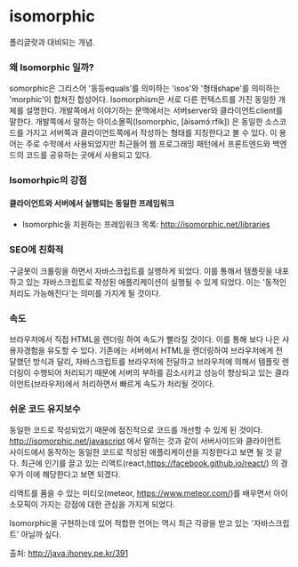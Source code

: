 # isomorphic
폴리글랏과 대비되는 개념.

### 왜 Isomorphic 일까?
somorphic은 그리스어 '동등equals'를 의미하는 'isos'와 '형태shape'를 의미하는 'morphic'이 합쳐진 합성어다. Isomorphism은 서로 다른 컨텍스트를 가진 동일한 개체를 설명한다. 개발쪽에서 이야기하는 문맥에서는 서버server와 클라이언트client를 말한다.
개발쪽에서 말하는 아이소몰픽(Isomorphic, [àisəmɔ́ːrfik]) 은 동일한 소스코드를 가지고 서버쪽과 클라이언트쪽에서 작성하는 형태를 지칭한다고 볼 수 있다. 이 용어는 주로 수학에서 사용되었지만 최근들어 웹 프로그래밍 패턴에서 프론트엔드와 백엔드의 코드를 공유하는 곳에서 사용되고 있다.

### Isomorhpic의 강점
#### 클라이언트와 서버에서 실행되는 동일한 프레임워크
* Isomorphic을 지원하는 프레임워크 목록: http://isomorphic.net/libraries

### SEO에 친화적
구글봇이 크롤링을 하면서 자바스크립트를 실행하게 되었다. 이를 통해서 템플릿을 내포하고 있는 자바스크립트로 작성된 애플리케이션이 실행될 수 있게 되었다. 이는 '동적인 처리도 가능해진다'는 의미를 가지게 될 것이다.

### 속도
브라우저에서 직접 HTML을 렌더링 하여 속도가 빨라질 것이다. 이를 통해 보다 나은 사용자경험을 유도할 수 있다.
기존에는 서버에서 HTML을 렌더링하여 브라우저에게 전달했던 방식과 달리, 자바스크립트를 브라우저에 전달하고 브라우저에 의해서 템플릿 렌더링이 수행되어 처리되기 때문에 서버의 부하를 감소시키고 성능이 향상되고 있는 클라이언트(브라우저)에서 처리하면서 빠르게 속도가 처리될 것이다.

### 쉬운 코드 유지보수
동일한 코드로 작성되었기 때문에 점진적으로 코드를 개선할 수 있게 된 것이다. http://isomorphic.net/javascript 에서 말하는 것과 같이 서버사이드와 클라이언트 사이드에서 동작하는 동일한 코드로 작성된 애플리케이션을 지칭한다고 보면 될 것 같다. 최근에 인기를 끌고 있는 리액트(react,https://facebook.github.io/react/) 의 경우가 이에 해당한다고 보면 되겠다.

리액트를 품을 수 있는 미티오(meteor, https://www.meteor.com/)를 배우면서 아이소모픽이 가지는 강점에 대한 관심을 가지게 되었다.

Isomorphic을 구현하는데 있어 적합한 언어는 역시 최근 각광을 받고 있는 '자바스크립트' 아닐까 싶다.

출처: http://java.ihoney.pe.kr/391

